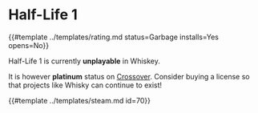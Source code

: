 # Half-Life 1
<!-- script:Aliases [
    "Half-Life",
    "Half Life",
    "Half Life 1"
] -->

{{#template ../templates/rating.md status=Garbage installs=Yes opens=No}}

Half-Life 1 is currently **unplayable** in Whiskey.

It is however **platinum** status on [Crossover](https://www.codeweavers.com/crossover/). Consider buying a license so that projects like Whisky can continue to exist!

{{#template ../templates/steam.md id=70}}
